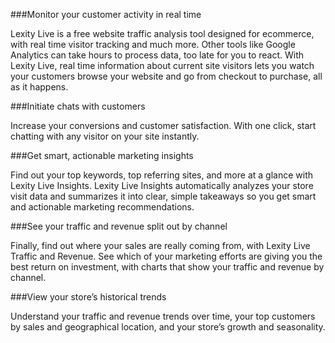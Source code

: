 ###Monitor your customer activity in real time

Lexity Live is a free website traffic analysis tool designed for ecommerce, with real time visitor tracking and much more. Other tools like Google Analytics can take hours to process data, too late for you to react. With Lexity Live, real time information about current site visitors lets you watch your customers browse your website and go from checkout to purchase, all as it happens.

###Initiate chats with customers

Increase your conversions and customer satisfaction. With one click, start chatting with any visitor on your site instantly.

###Get smart, actionable marketing insights

Find out your top keywords, top referring sites, and more at a glance with Lexity Live Insights. Lexity Live Insights automatically analyzes your store visit data and summarizes it into clear, simple takeaways so you get smart and actionable marketing recommendations.

###See your traffic and revenue split out by channel

Finally, find out where your sales are really coming from, with Lexity Live Traffic and Revenue. See which of your marketing efforts are giving you the best return on investment, with charts that show your traffic and revenue by channel.

###View your store’s historical trends

Understand your traffic and revenue trends over time, your top customers by sales and geographical location, and your store’s growth and seasonality.